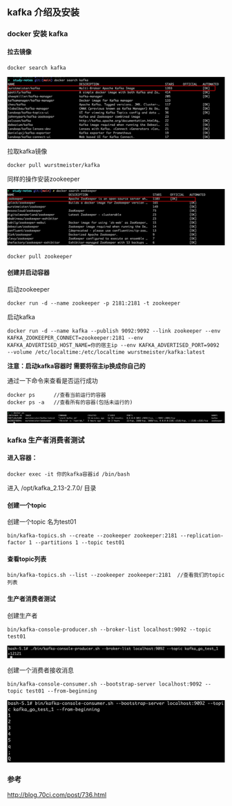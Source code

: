 ## kafka 介绍及安装



### docker 安装 kafka

#### 拉去镜像

```
docker search kafka
```

<img src="../img/docker-search.jpg" witdth="500px">

拉取kafka镜像

```
docker pull wurstmeister/kafka
```

同样的操作安装zookeeper

<img src="../img/search-zookeeper.jpg" witdth="500px">

```
docker pull zookeeper
```

#### 创建并启动容器

启动zookeeper

```
docker run -d --name zookeeper -p 2181:2181 -t zookeeper
```

启动kafka
```
docker run -d --name kafka --publish 9092:9092 --link zookeeper --env KAFKA_ZOOKEEPER_CONNECT=zookeeper:2181 --env KAFKA_ADVERTISED_HOST_NAME=你的宿主ip --env KAFKA_ADVERTISED_PORT=9092 --volume /etc/localtime:/etc/localtime wurstmeister/kafka:latest
```

**注意：启动kafka容器时 需要将宿主ip换成你自己的**

通过一下命令来查看是否运行成功

```
docker ps      //查看当前运行的容器
docker ps -a   //查看所有的容器(包括未运行的)
```

<img src="../img/ps.jpg" witdth="500px">

### kafka 生产者消费者测试

#### 进入容器：

```
docker exec -it 你的kafka容器id /bin/bash
```

进入 /opt/kafka_2.13-2.7.0/ 目录

#### 创建一个topic

创建一个topic 名为test01


```
bin/kafka-topics.sh --create --zookeeper zookeeper:2181 --replication-factor 1 --partitions 1 --topic test01
```

#### 查看topic列表

```
bin/kafka-topics.sh --list --zookeeper zookeeper:2181  //查看我们的topic列表
```

#### 生产者消费者测试

创建生产者

```
bin/kafka-console-producer.sh --broker-list localhost:9092 --topic test01
```

<img src="../img/producer-generate.jpg" witdth="500px">

创建一个消费者接收消息

```
bin/kafka-console-consumer.sh --bootstrap-server localhost:9092 --topic test01 --from-beginning
```

<img src="../img/consumer-consume-msg.jpg" witdth="500px">


### 参考

http://blog.70ci.com/post/736.html